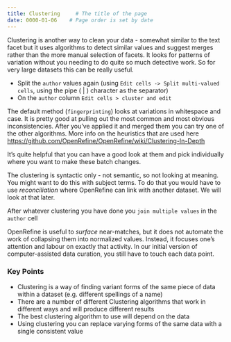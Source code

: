 ```yaml
---
title: Clustering     # The title of the page
date: 0000-01-06    # Page order is set by date
---
```


Clustering is another way to clean your data - somewhat similar to the text facet but it uses algorithms to detect similar values and suggest merges rather than the more manual selection of facets. It looks for patterns of variation without you needing to do quite so much detective work. So for very large datasets this can be really useful.

* Split the `author` values again (using `Edit cells -> Split multi-valued cells`, using the pipe ( | ) character as the separator)
* On the `author` column `Edit cells > cluster and edit`

The default method (`fingerprinting`) looks at variations in whitespace and case. It is pretty good at pulling out the most common and most obvious inconsistencies. After you’ve applied it and merged them you can try one of the other algorithms. More info on the heuristics that are used here
<https://github.com/OpenRefine/OpenRefine/wiki/Clustering-In-Depth>

It’s quite helpful that you can have a good look at them and pick individually where you want to make these batch changes.

The clustering is syntactic only - not semantic, so not looking at meaning. You might want to do this with subject terms. To do that you would have to use _reconciliation_ where OpenRefine can link with another dataset. We will look at that later.

After whatever clustering you have done you `join multiple values` in the `author` cell

OpenRefine is useful to _surface_ near-matches, but it does not automate the work of collapsing them into normalized values. Instead, it focuses one’s attention and labour on exactly that activity. In our initial version of computer-assisted data curation, you still have to touch each data point.

### Key Points
* Clustering is a way of finding variant forms of the same piece of data within a dataset (e.g. different spellings of a name)
* There are a number of different Clustering algorithms that work in different ways and will produce different results
* The best clustering algorithm to use will depend on the data
* Using clustering you can replace varying forms of the same data with a single consistent value
